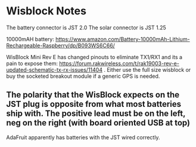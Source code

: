 # Wisblock Notes

The battery connector is JST 2.0
The solar connector is JST 1.25

10000mAH battery: <https://www.amazon.com/Battery-10000mAh-Lithium-Rechargeable-Raspberry/dp/B093WS6C66/>

WisBlock Mini Rev E has changed pinouts to eliminate TX1/RX1 and its a pain to expose them: <https://forum.rakwireless.com/t/rak19003-rev-e-updated-schematic-tx-rx-issues/11404> .   Either use the full size wisblock or buy the socketed breakout module if a generic GPS is needed.

## The polarity that the WisBlock expects on the JST plug is opposite from what most batteries ship with. The positive lead must be on the left, neg on the right (with board oriented USB at top)

AdaFruit apparently has batteries with the JST wired correctly.
